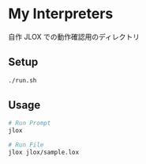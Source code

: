 # My Interpreters

自作 JLOX での動作確認用のディレクトリ

## Setup

```sh
./run.sh
```

## Usage

```sh
# Run Prompt
jlox

# Run File
jlox jlox/sample.lox
```
